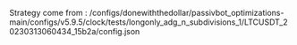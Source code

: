 Strategy come from : /configs/donewiththedollar/passivbot_optimizations-main/configs/v5.9.5/clock/tests/longonly_adg_n_subdivisions_1/LTCUSDT_20230313060434_15b2a/config.json